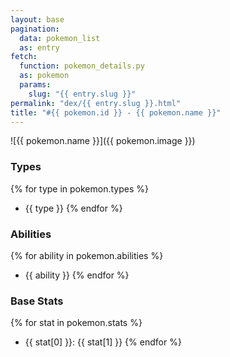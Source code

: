 ```yaml
---
layout: base
pagination:
  data: pokemon_list
  as: entry
fetch:
  function: pokemon_details.py
  as: pokemon
  params:
    slug: "{{ entry.slug }}"
permalink: "dex/{{ entry.slug }}.html"
title: "#{{ pokemon.id }} - {{ pokemon.name }}"
---
```


![{{ pokemon.name }}]({{ pokemon.image }})

### Types

{% for type in pokemon.types %}
- {{ type }}
{% endfor %}

### Abilities

{% for ability in pokemon.abilities %}
- {{ ability }}
{% endfor %}

### Base Stats

{% for stat in pokemon.stats %}
- {{ stat[0] }}: {{ stat[1] }}
{% endfor %}
